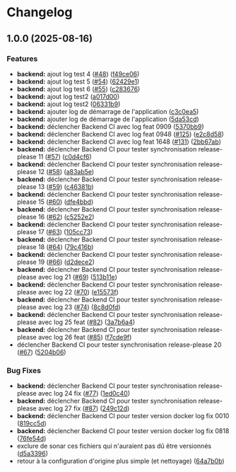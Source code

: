 # Changelog

## 1.0.0 (2025-08-16)


### Features

* **backend:** ajout log test 4 ([#48](https://github.com/cpierres/P10cicd/issues/48)) ([f49ce06](https://github.com/cpierres/P10cicd/commit/f49ce063055e85293356773a3dcfde5906a1223f))
* **backend:** ajout log test 5 ([#54](https://github.com/cpierres/P10cicd/issues/54)) ([62429e1](https://github.com/cpierres/P10cicd/commit/62429e1097c77250c2f7421e0932a20654ed3272))
* **backend:** ajout log test 6 ([#55](https://github.com/cpierres/P10cicd/issues/55)) ([c283676](https://github.com/cpierres/P10cicd/commit/c28367692f9cf9356a78d283f16ef601abefece7))
* **backend:** ajout log test2 ([a017d00](https://github.com/cpierres/P10cicd/commit/a017d005596b1f99cc07c98247e9e8cdf1f62841))
* **backend:** ajout log test2 ([06331b9](https://github.com/cpierres/P10cicd/commit/06331b96075926072e0c2e0b7fc9f06d7ebbb769))
* **backend:** ajouter log de démarrage de l'application ([c3c0ea5](https://github.com/cpierres/P10cicd/commit/c3c0ea53248cabbf5d1e75c45e0e6067f501c3dc))
* **backend:** ajouter log de démarrage de l'application ([5da53cd](https://github.com/cpierres/P10cicd/commit/5da53cdb59a684f64da09d37dbee9b1f86f515e5))
* **backend:** déclencher Backend CI avec log feat 0909 ([5370bb9](https://github.com/cpierres/P10cicd/commit/5370bb92ceb7d2ac58f88bfe1fb519f0b3b956dc))
* **backend:** déclencher Backend CI avec log feat 0948 ([#125](https://github.com/cpierres/P10cicd/issues/125)) ([e2c8d58](https://github.com/cpierres/P10cicd/commit/e2c8d58c5c1e09dbb33d925f0039e5dd8c260e4b))
* **backend:** déclencher Backend CI avec log feat 1648 ([#131](https://github.com/cpierres/P10cicd/issues/131)) ([2bb67ab](https://github.com/cpierres/P10cicd/commit/2bb67abd44287d33b7bfa1848f491fc7343086a4))
* **backend:** déclencher Backend CI pour tester synchronisation release-please 11 ([#57](https://github.com/cpierres/P10cicd/issues/57)) ([c0d4cf6](https://github.com/cpierres/P10cicd/commit/c0d4cf6ed770660d436a8d9bc192b7ed8d115eed))
* **backend:** déclencher Backend CI pour tester synchronisation release-please 12 ([#58](https://github.com/cpierres/P10cicd/issues/58)) ([a83ab5e](https://github.com/cpierres/P10cicd/commit/a83ab5edb36a68dd75563fab886687319f34e282))
* **backend:** déclencher Backend CI pour tester synchronisation release-please 13 ([#59](https://github.com/cpierres/P10cicd/issues/59)) ([c46381b](https://github.com/cpierres/P10cicd/commit/c46381ba4288bea351ac260f86103c71e59eac5b))
* **backend:** déclencher Backend CI pour tester synchronisation release-please 15 ([#60](https://github.com/cpierres/P10cicd/issues/60)) ([dfe4bbd](https://github.com/cpierres/P10cicd/commit/dfe4bbd808fccbf55d5f1b56c3a1d2b9c2bf3202))
* **backend:** déclencher Backend CI pour tester synchronisation release-please 16 ([#62](https://github.com/cpierres/P10cicd/issues/62)) ([c5252e2](https://github.com/cpierres/P10cicd/commit/c5252e2701e5997c71474abdc0826865961a83fd))
* **backend:** déclencher Backend CI pour tester synchronisation release-please 17 ([#63](https://github.com/cpierres/P10cicd/issues/63)) ([105cc73](https://github.com/cpierres/P10cicd/commit/105cc73d802a8b2e038cd821e4b3349658d88123))
* **backend:** déclencher Backend CI pour tester synchronisation release-please 18 ([#64](https://github.com/cpierres/P10cicd/issues/64)) ([79c416b](https://github.com/cpierres/P10cicd/commit/79c416b77b647b31de980afe70018155f2d08eb6))
* **backend:** déclencher Backend CI pour tester synchronisation release-please 19 ([#66](https://github.com/cpierres/P10cicd/issues/66)) ([d2dece2](https://github.com/cpierres/P10cicd/commit/d2dece2d3af38923646c587d356f459d8e353fd6))
* **backend:** déclencher Backend CI pour tester synchronisation release-please avec log 21 ([#69](https://github.com/cpierres/P10cicd/issues/69)) ([513b11e](https://github.com/cpierres/P10cicd/commit/513b11e73e44bc4d3a207da745893590c039e018))
* **backend:** déclencher Backend CI pour tester synchronisation release-please avec log 22 ([#70](https://github.com/cpierres/P10cicd/issues/70)) ([e15573f](https://github.com/cpierres/P10cicd/commit/e15573fa40d243de166147f2c2ff9cd6f37561f4))
* **backend:** déclencher Backend CI pour tester synchronisation release-please avec log 23 ([#74](https://github.com/cpierres/P10cicd/issues/74)) ([8c8d0fd](https://github.com/cpierres/P10cicd/commit/8c8d0fdd048d71508accd8f571c5e5afaf7db6ce))
* **backend:** déclencher Backend CI pour tester synchronisation release-please avec log 25 feat ([#82](https://github.com/cpierres/P10cicd/issues/82)) ([3a7b6a4](https://github.com/cpierres/P10cicd/commit/3a7b6a478f0d5fcd093f40c4839ccbab7cadfe7a))
* **backend:** déclencher Backend CI pour tester synchronisation release-please avec log 26 feat ([#85](https://github.com/cpierres/P10cicd/issues/85)) ([f7cde9f](https://github.com/cpierres/P10cicd/commit/f7cde9fe2a9b078a28feef3af266129e8c52b110))
* déclencher Backend CI pour tester synchronisation release-please 20 ([#67](https://github.com/cpierres/P10cicd/issues/67)) ([5204b06](https://github.com/cpierres/P10cicd/commit/5204b068a87d37ecb6d4c8d91a5068d792ad0335))


### Bug Fixes

* **backend:** déclencher Backend CI pour tester synchronisation release-please avec log 24 fix ([#77](https://github.com/cpierres/P10cicd/issues/77)) ([1ed0c40](https://github.com/cpierres/P10cicd/commit/1ed0c403b357f019bded7bd30ff75988a18e29ef))
* **backend:** déclencher Backend CI pour tester synchronisation release-please avec log 27 fix ([#87](https://github.com/cpierres/P10cicd/issues/87)) ([249c12d](https://github.com/cpierres/P10cicd/commit/249c12dbd7189981ea82baa729a7275897e38cd2))
* **backend:** déclencher Backend CI pour tester version docker log fix 0010 ([819cc5d](https://github.com/cpierres/P10cicd/commit/819cc5d76bfae62b099900c1baa612ed181c252e))
* **backend:** déclencher Backend CI pour tester version docker log fix 0818 ([76fe54d](https://github.com/cpierres/P10cicd/commit/76fe54d33b082685dbc25d52c7a70f361f788774))
* exclure de sonar ces fichiers qui n'auraient pas dû être versionnés ([d5a3396](https://github.com/cpierres/P10cicd/commit/d5a3396f638e70000185e1a813f84370cec877ab))
* retour à la configuration d'origine plus simple (et nettoyage) ([64a7b0b](https://github.com/cpierres/P10cicd/commit/64a7b0beb6ce31719ee5e8f4379a3f3a79d26b1f))
